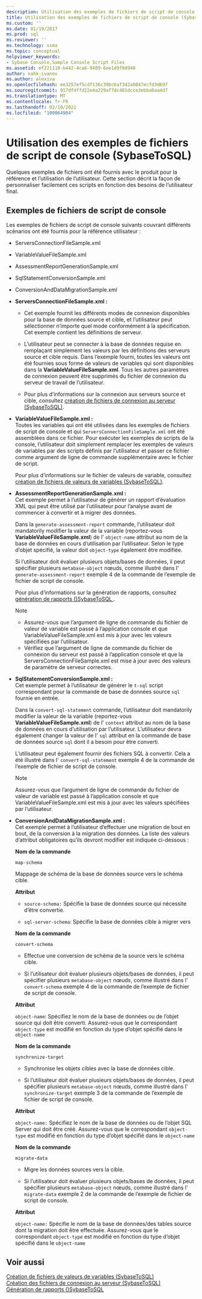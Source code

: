 ```yaml
---
description: Utilisation des exemples de fichiers de script de console (SybaseToSQL)
title: Utilisation des exemples de fichiers de script de console (SybaseToSQL) | Microsoft Docs
ms.custom: ''
ms.date: 01/19/2017
ms.prod: sql
ms.reviewer: ''
ms.technology: ssma
ms.topic: conceptual
helpviewer_keywords:
- Sybase Console,Sample Console Script Files
ms.assetid: ef221118-b442-4ca6-9409-6ee1d9f8d948
author: nahk-ivanov
ms.author: alexiva
ms.openlocfilehash: ee3257ef5cdf136c39bc6af3d2a0047ecfd3d69f
ms.sourcegitcommit: 917df4ffd22e4a229af7dc481dcce3ebba0aa4d7
ms.translationtype: MT
ms.contentlocale: fr-FR
ms.lasthandoff: 02/10/2021
ms.locfileid: "100064904"
---
```

# <a name="working-with-the-sample-console-script-files-sybasetosql"></a>Utilisation des exemples de fichiers de script de console (SybaseToSQL)
Quelques exemples de fichiers ont été fournis avec le produit pour la référence et l’utilisation de l’utilisateur. Cette section décrit la façon de personnaliser facilement ces scripts en fonction des besoins de l’utilisateur final.  
  
## <a name="sample-console-script-files"></a>Exemples de fichiers de script de console  
Les exemples de fichiers de script de console suivants couvrant différents scénarios ont été fournis pour la référence utilisateur :  
  
-   ServersConnectionFileSample.xml  
  
-   VariableValueFileSample.xml  
  
-   AssessmentReportGenerationSample.xml  
  
-   SqlStatementConversionSample.xml  
  
-   ConversionAndDataMigrationSample.xml  
  
-   **ServersConnectionFileSample.xml :**  
  
    -   Cet exemple fournit les différents modes de connexion disponibles pour la base de données source et cible, et l’utilisateur peut sélectionner n’importe quel mode conformément à la spécification. Cet exemple contient les définitions de serveur.  
  
    -   L’utilisateur peut se connecter à la base de données requise en remplaçant simplement les valeurs par les définitions des serveurs source et cible requis. Dans l’exemple fourni, toutes les valeurs ont été fournies sous forme de valeurs de variables qui sont disponibles dans la **VariableValueFileSample.xml**.  Tous les autres paramètres de connexion peuvent être supprimés du fichier de connexion du serveur de travail de l’utilisateur.  
  
    -   Pour plus d’informations sur la connexion aux serveurs source et cible, consultez [création de fichiers de connexion au serveur &#40;SybaseToSQL&#41;](../../ssma/sybase/creating-the-server-connection-files-sybasetosql.md).  
  
-   **VariableValueFileSample.xml :**  
    Toutes les variables qui ont été utilisées dans les exemples de fichiers de script de console et qui `ServersConnectionFileSample.xml` ont été assemblées dans ce fichier. Pour exécuter les exemples de scripts de la console, l’utilisateur doit simplement remplacer les exemples de valeurs de variables par des scripts définis par l’utilisateur et passer ce fichier comme argument de ligne de commande supplémentaire avec le fichier de script.  
  
    Pour plus d’informations sur le fichier de valeurs de variable, consultez [création de fichiers de valeurs de variables &#40;SybaseToSQL&#41;](../../ssma/sybase/creating-variable-value-files-sybasetosql.md).  
  
-   **AssessmentReportGenerationSample.xml :**  
    Cet exemple permet à l’utilisateur de générer un rapport d’évaluation XML qui peut être utilisé par l’utilisateur pour l’analyse avant de commencer à convertir et à migrer des données.  
  
    Dans la `generate-assessment-report` commande, l’utilisateur doit mandatorily modifier la valeur de la variable (reportez-vous **VariableValueFileSample.xml**) de l' `object-name` attribut au nom de la base de données en cours d’utilisation par l’utilisateur. Selon le type d’objet spécifié, la valeur doit `object-type` également être modifiée.  
  
    Si l’utilisateur doit évaluer plusieurs objets/bases de données, il peut spécifier plusieurs `metabase-object` nœuds, comme illustré dans l' `generate-assessment-report` exemple 4 de la commande de l’exemple de fichier de script de console.  
  
    Pour plus d’informations sur la génération de rapports, consultez [génération de rapports &#40;&#41;SybaseToSQL ](../../ssma/sybase/generating-reports-sybasetosql.md).  
  
    > [!NOTE]  
    > -   Assurez-vous que l’argument de ligne de commande du fichier de valeur de variable est passé à l’application console et que VariableValueFileSample.xml est mis à jour avec les valeurs spécifiées par l’utilisateur.  
    > -   Vérifiez que l’argument de ligne de commande du fichier de connexion du serveur est passé à l’application console et que la ServersConnectionFileSample.xml est mise à jour avec des valeurs de paramètre de serveur correctes.  
  
-   **SqlStatementConversionSample.xml :**  
    Cet exemple permet à l’utilisateur de générer le `t-sql` script correspondant pour la commande de base de données source `sql` fournie en entrée.  
  
    Dans la `convert-sql-statement` commande, l’utilisateur doit mandatorily modifier la valeur de la variable (reportez-vous **VariableValueFileSample.xml**) de l' `context` attribut au nom de la base de données en cours d’utilisation par l’utilisateur. L’utilisateur devra également changer la valeur de l' `sql` attribut en la commande de base de données source `sql` dont il a besoin pour être converti.  
  
    L’utilisateur peut également fournir des fichiers SQL à convertir. Cela a été illustré dans l' `convert-sql-statement` exemple 4 de la commande de l’exemple de fichier de script de console.  
  
    > [!NOTE]  
    > Assurez-vous que l’argument de ligne de commande du fichier de valeur de variable est passé à l’application console et que VariableValueFileSample.xml est mis à jour avec les valeurs spécifiées par l’utilisateur.  
  
-   **ConversionAndDataMigrationSample.xml :**  
     Cet exemple permet à l’utilisateur d’effectuer une migration de bout en bout, de la conversion à la migration des données. La liste des valeurs d’attribut obligatoires qu’ils devront modifier est indiquée ci-dessous :  
  
    **Nom de la commande**  
  
    `map-schema`  
  
    Mappage de schéma de la base de données source vers le schéma cible.  
  
    **Attribut**  
  
    -   `source-schema:` Spécifie la base de données source qui nécessite d’être convertie.  
  
    -   `sql-server-schema`: Spécifie la base de données cible à migrer vers  
  
    **Nom de la commande**  
  
    `convert-schema`  
  
    -   Effectue une conversion de schéma de la source vers le schéma cible.  
  
    -   Si l’utilisateur doit évaluer plusieurs objets/bases de données, il peut spécifier plusieurs `metabase-object` nœuds, comme illustré dans l' `convert-schema` exemple 4 de la commande de l’exemple de fichier de script de console.  
  
    **Attribut**  
  
    `object-name`: Spécifiez le nom de la base de données ou de l’objet source qui doit être converti. Assurez-vous que le correspondant `object-type` est modifié en fonction du type d’objet spécifié dans le `object-name`  
  
    **Nom de la commande**  
  
    `synchronize-target`  
  
    -   Synchronise les objets cibles avec la base de données cible.  
  
    -   Si l’utilisateur doit évaluer plusieurs objets/bases de données, il peut spécifier plusieurs `metabase-object` nœuds, comme illustré dans l' `synchronize-target` exemple 3 de la commande de l’exemple de fichier de script de console.  
  
    **Attribut**  
  
    `object-name:` Spécifiez le nom de la base de données ou de l’objet SQL Server qui doit être créé. Assurez-vous que le correspondant `object-type` est modifié en fonction du type d’objet spécifié dans le `object-name`  
  
    **Nom de la commande**  
  
    `migrate-data`  
  
    -   Migre les données sources vers la cible.  
  
    -   Si l’utilisateur doit évaluer plusieurs objets/bases de données, il peut spécifier plusieurs `metabase-object` nœuds, comme illustré dans l' `migrate-data` exemple 2 de la commande de l’exemple de fichier de script de console.  
  
    **Attribut**  
  
    `object-name:` Spécifie le nom de la base de données/des tables source dont la migration doit être effectuée. Assurez-vous que le correspondant `object-type` est modifié en fonction du type d’objet spécifié dans le `object-name`  
  
## <a name="see-also"></a>Voir aussi  
[Création de fichiers de valeurs de variables &#40;SybaseToSQL&#41;](../../ssma/sybase/creating-variable-value-files-sybasetosql.md)  
[Création des fichiers de connexion au serveur &#40;SybaseToSQL&#41;](../../ssma/sybase/creating-the-server-connection-files-sybasetosql.md)  
[Génération de rapports &#40;&#41;SybaseToSQL ](../../ssma/sybase/generating-reports-sybasetosql.md)  
  

